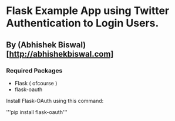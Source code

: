 # Flask Example App using Twitter Authentication to Login Users.
## By (Abhishek Biswal)[http://abhishekbiswal.com]

### Required Packages
* Flask ( ofcourse )
* flask-oauth

Install Flask-OAuth using this command:

'''pip install flask-oauth'''